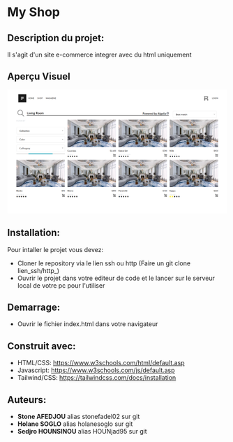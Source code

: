 # My Shop

## Description du projet:
Il s'agit d'un site e-commerce integrer avec du html uniquement 

## Aperçu Visuel
![Aperçu](./images/capture.png)

## Installation:
Pour intaller le projet vous devez:
- Cloner le repository via le lien ssh ou http (Faire un git clone lien_ssh/http_)
- Ouvrir le projet dans votre editeur de code et le lancer sur le serveur local de votre pc pour l'utiliser

## Demarrage:
- Ouvrir le fichier index.html dans votre navigateur 

## Construit avec:
- HTML/CSS: https://www.w3schools.com/html/default.asp
- Javascript: https://www.w3schools.com/js/default.asp
- Tailwind/CSS: https://tailwindcss.com/docs/installation

## Auteurs:
- **Stone AFEDJOU** alias stonefadel02 sur git
- **Holane SOGLO** alias holanesoglo sur git
- **Sedjro HOUNSINOU** alias HOUNjad95 sur git